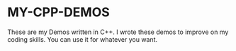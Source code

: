 # MY-CPP-DEMOS
These are my Demos written in C++. I wrote these demos to improve on my coding skills. You can use it for whatever you want.
